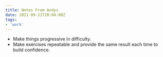 ```yaml
---
title: Notes From Andyv
date: 2021-09-21T20:04:00Z
tags:
- 'work'
---
```


* Make things progressive in difficulty.
* Make exercises repeatable and provide the same result each time to build
  confidence. 
